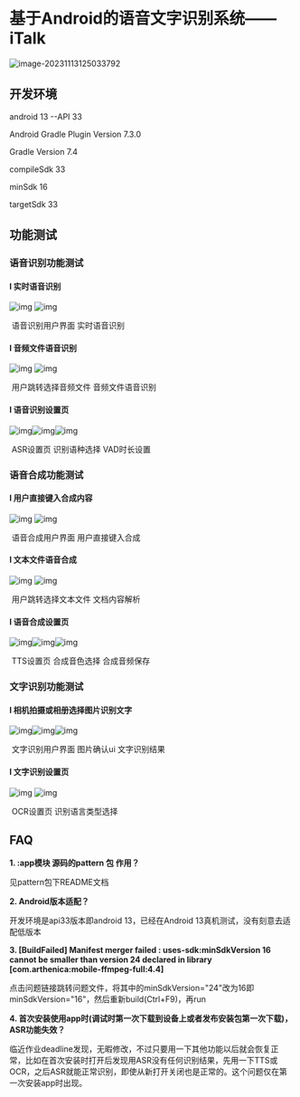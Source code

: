 # 基于Android的语音文字识别系统——iTalk

![image-20231113125033792](README.assets/image-20231113125033792.png)

## 开发环境

android 13  --API 33

Android Gradle Plugin Version 7.3.0

Gradle Version 7.4

compileSdk 33

minSdk 16

targetSdk 33

## 功能测试

### 语音识别功能测试

#### l 实时语音识别

![img](README.assets/clip_image002.jpg)                 ![img](README.assets/clip_image004.jpg)

​             语音识别用户界面                                                    实时语音识别

 

#### l 音频文件语音识别

![img](README.assets/clip_image006.jpg)                    ![img](README.assets/clip_image008.jpg)

​         用户跳转选择音频文件                                     音频文件语音识别

#### l 语音识别设置页

![img](README.assets/clip_image010.jpg)![img](README.assets/clip_image012.jpg)![img](README.assets/clip_image014.jpg)     

​               ASR设置页                                 识别语种选择                           VAD时长设置

### 语音合成功能测试

#### l 用户直接键入合成内容

![img](README.assets/clip_image016.jpg)                    ![img](README.assets/clip_image018.jpg)

​           语音合成用户界面                                       用户直接键入合成

#### l 文本文件语音合成

![img](README.assets/clip_image020.jpg)                     ![img](README.assets/clip_image022.jpg)

​    用户跳转选择文本文件                                           文档内容解析

#### l 语音合成设置页

![img](README.assets/clip_image024.jpg)![img](README.assets/clip_image026.jpg)![img](README.assets/clip_image028.jpg)    

​             TTS设置页                                    合成音色选择                              合成音频保存

### 文字识别功能测试

#### l 相机拍摄或相册选择图片识别文字

![img](README.assets/clip_image030.jpg)![img](README.assets/clip_image032.jpg)![img](README.assets/clip_image034.jpg) 

​            文字识别用户界面                    图片确认ui                                     文字识别结果

#### l 文字识别设置页

![img](README.assets/clip_image036.jpg)                     ![img](README.assets/clip_image038.jpg)

​             OCR设置页                                                识别语言类型选择

## FAQ

**1. :app模块 源码的pattern 包 作用？**

见pattern包下README文档

**2. Android版本适配？**

开发环境是api33版本即android 13，已经在Android 13真机测试，没有刻意去适配低版本

**3. [BuildFailed] Manifest merger failed : uses-sdk:minSdkVersion 16 cannot be smaller than version 24 declared in library [com.arthenica:mobile-ffmpeg-full:4.4]**

点击问题链接跳转问题文件，将其中的minSdkVersion="24"改为16即minSdkVersion="16"，然后重新build(Ctrl+F9)，再run

**4. 首次安装使用app时(调试时第一次下载到设备上或者发布安装包第一次下载)，ASR功能失效？**

临近作业deadline发现，无暇修改，不过只要用一下其他功能以后就会恢复正常，比如在首次安装时打开后发现用ASR没有任何识别结果，先用一下TTS或OCR，之后ASR就能正常识别，即使从新打开关闭也是正常的。这个问题仅在第一次安装app时出现。